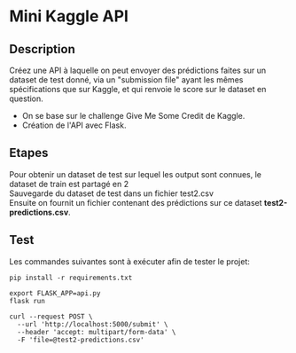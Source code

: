 # Mini Kaggle API

## Description
Créez une API à laquelle on peut envoyer des prédictions faites sur un dataset de test donné, via un "submission file" ayant les mêmes spécifications que sur Kaggle, et qui renvoie le score sur le dataset en question.

* On se base sur le challenge Give Me Some Credit de Kaggle. 
* Création de l'API avec Flask.

## Etapes
Pour obtenir un dataset de test sur lequel les output sont connues, le dataset de train est partagé en 2  
Sauvegarde du dataset de test dans un fichier test2.csv  
Ensuite on fournit un fichier contenant des prédictions sur ce dataset **test2-predictions.csv**.

## Test
Les commandes suivantes sont à exécuter afin de tester le projet:

```
pip install -r requirements.txt

export FLASK_APP=api.py
flask run

curl --request POST \
  --url 'http://localhost:5000/submit' \
  --header 'accept: multipart/form-data' \
  -F 'file=@test2-predictions.csv'
```